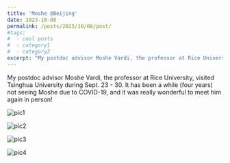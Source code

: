 ```yaml
---
title: 'Moshe @Beijing'
date: 2023-10-08
permalink: /posts/2023/10/08/post/
#tags:
#  - cool posts
#  - category1
#  - category2
excerpt: "My postdoc advisor Moshe Vardi, the professor at Rice University, visited Tsinghua University during Sept. 23 - 30."
---
```


My postdoc advisor Moshe Vardi, the professor at Rice University, visited Tsinghua University during Sept. 23 - 30. It has been a while (four years) not seeing Moshe due to COVID-19, and it was really wonderful to meet him again in person!

![pic1](http://lijwen2748.github.io/files/images/moshe23-1.jpg)

![pic2](http://lijwen2748.github.io/files/images/moshe23-2.jpg)

![pic3](http://lijwen2748.github.io/files/images/moshe23-3.jpg)

![pic4](http://lijwen2748.github.io/files/images/moshe23-4.jpg)


